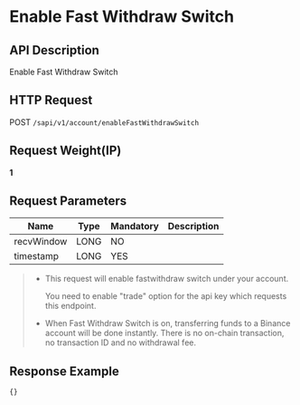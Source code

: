 # Enable Fast Withdraw Switch 

## API Description​

Enable Fast Withdraw Switch 

## HTTP Request​

POST `/sapi/v1/account/enableFastWithdrawSwitch`

## Request Weight(IP)​

**1**

## Request Parameters​

| Name | Type | Mandatory | Description |
| --- | --- | --- | --- |
| recvWindow | LONG | NO |  |
| timestamp | LONG | YES |  |

> * This request will enable fastwithdraw switch under your account.   
>     
>   You need to enable "trade" option for the api key which requests this endpoint.
> * When Fast Withdraw Switch is on, transferring funds to a Binance account will be done instantly. There is no on-chain transaction, no transaction ID and no withdrawal fee.

## Response Example​

```
{}
```

